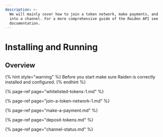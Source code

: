 ```yaml
---
description: >-
  We will mainly cover how to join a token network, make payments, and deposit
  into a channel. For a more comprehensive guide of the Raiden API see the API
  documentation.
---
```


# Installing and Running

## Overview

{% hint style="warning" %}
Before you start make sure Raiden is correctly installed and configured.
{% endhint %}

{% page-ref page="whitelisted-tokens-1.md" %}

{% page-ref page="join-a-token-network-1.md" %}

{% page-ref page="make-a-payment.md" %}

{% page-ref page="deposit-tokens.md" %}

{% page-ref page="channel-status.md" %}



